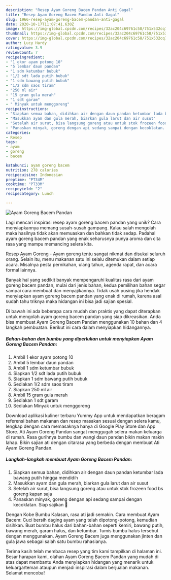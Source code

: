 ```yaml
---
description: "Resep Ayam Goreng Bacem Pandan Anti Gagal"
title: "Resep Ayam Goreng Bacem Pandan Anti Gagal"
slug: 1966-resep-ayam-goreng-bacem-pandan-anti-gagal
date: 2020-10-17T11:07:41.630Z
image: https://img-global.cpcdn.com/recipes/32ac204c69761c58/751x532cq70/ayam-goreng-bacem-pandan-foto-resep-utama.jpg
thumbnail: https://img-global.cpcdn.com/recipes/32ac204c69761c58/751x532cq70/ayam-goreng-bacem-pandan-foto-resep-utama.jpg
cover: https://img-global.cpcdn.com/recipes/32ac204c69761c58/751x532cq70/ayam-goreng-bacem-pandan-foto-resep-utama.jpg
author: Lucy Hardy
ratingvalue: 3.9
reviewcount: 7
recipeingredient:
- "1 ekor ayam potong 10"
- "5 lembar daun pandan"
- "1 sdm ketumbar bubuk"
- "1/2 sdt lada putih bubuk"
- "1 sdm bawang putih bubuk"
- "1/2 sdm saos tiram"
- "250 ml air"
- "15 gram gula merah"
- "1 sdt garam"
- " Minyak untuk menggoreng"
recipeinstructions:
- "Siapkan semua bahan, didihkan air dengan daun pandan ketumbar lada bawang putih hingga mendidih"
- "Masukkan ayam dan gula merah, biarkan gula larut dan air susut"
- "Setelah air surut, bisa langsung goreng atau untuk stok frozeen food bs goreng kapan saja"
- "Panaskan minyak, goreng dengan api sedang sampai dengan kecoklatan. Siap sajikan 🙏"
categories:
- Resep
tags:
- ayam
- goreng
- bacem

katakunci: ayam goreng bacem 
nutrition: 278 calories
recipecuisine: Indonesian
preptime: "PT34M"
cooktime: "PT33M"
recipeyield: "2"
recipecategory: Lunch

---
```



![Ayam Goreng Bacem Pandan](https://img-global.cpcdn.com/recipes/32ac204c69761c58/751x532cq70/ayam-goreng-bacem-pandan-foto-resep-utama.jpg)

Lagi mencari inspirasi resep ayam goreng bacem pandan yang unik? Cara menyiapkannya memang susah-susah gampang. Kalau salah mengolah maka hasilnya tidak akan memuaskan dan bahkan tidak sedap. Padahal ayam goreng bacem pandan yang enak seharusnya punya aroma dan cita rasa yang mampu memancing selera kita.

Resep Ayam Goreng - Ayam goreng tentu sangat nikmat dan disukai seluruh orang. Selain itu, menu makanan satu ini selalu ditemukan dalam setiap acara. Misalnya pesta pernikahan, ulang tahun, agenda rapat, dan acara formal lainnya.

Banyak hal yang sedikit banyak mempengaruhi kualitas rasa dari ayam goreng bacem pandan, mulai dari jenis bahan, kedua pemilihan bahan segar sampai cara membuat dan menyajikannya. Tidak usah pusing jika hendak menyiapkan ayam goreng bacem pandan yang enak di rumah, karena asal sudah tahu triknya maka hidangan ini bisa jadi sajian spesial.


Di bawah ini ada beberapa cara mudah dan praktis yang dapat diterapkan untuk mengolah ayam goreng bacem pandan yang siap dikreasikan. Anda bisa membuat Ayam Goreng Bacem Pandan menggunakan 10 bahan dan 4 langkah pembuatan. Berikut ini cara dalam menyiapkan hidangannya.

<!--inarticleads1-->

##### Bahan-bahan dan bumbu yang diperlukan untuk menyiapkan Ayam Goreng Bacem Pandan:

1. Ambil 1 ekor ayam potong 10
1. Ambil 5 lembar daun pandan
1. Ambil 1 sdm ketumbar bubuk
1. Siapkan 1/2 sdt lada putih bubuk
1. Siapkan 1 sdm bawang putih bubuk
1. Sediakan 1/2 sdm saos tiram
1. Siapkan 250 ml air
1. Ambil 15 gram gula merah
1. Sediakan 1 sdt garam
1. Sediakan  Minyak untuk menggoreng


Download aplikasi kuliner terbaru Yummy App untuk mendapatkan beragam referensi bahan makanan dan resep masakan sesuai dengan selera kamu, lengkap dengan cara memasaknya hanya di Google Play Store dan App Store. Ati Ayam Goreng Pandan sangat menggugah selera makan keluarga di rumah. Rasa gurihnya bumbu dan wangi daun pandan bikin makan makin lahap. Bikin sajian ati dengan citarasa yang berbeda dengan membuat Ati Ayam Goreng Pandan. 

<!--inarticleads2-->

##### Langkah-langkah membuat Ayam Goreng Bacem Pandan:

1. Siapkan semua bahan, didihkan air dengan daun pandan ketumbar lada bawang putih hingga mendidih
1. Masukkan ayam dan gula merah, biarkan gula larut dan air susut
1. Setelah air surut, bisa langsung goreng atau untuk stok frozeen food bs goreng kapan saja
1. Panaskan minyak, goreng dengan api sedang sampai dengan kecoklatan. Siap sajikan 🙏


Dengan Kobe Bumbu Kalasan, rasa ati jadi semakin. Cara membuat Ayam Bacem: Cuci bersih daging ayam yang telah dipotong-potong, kemudian sisihkan. Buat bumbu halus dari bahan-bahan seperti kemiri, bawang putih, bawang merah, garam halus, dan ketumbar. Tumis bumbu halus tersebut dengan menggunakan. Ayam Goreng Bacem juga menggunakan jinten dan gula jawa sebagai salah satu bumbu rahasianya. 

Terima kasih telah membaca resep yang tim kami tampilkan di halaman ini. Besar harapan kami, olahan Ayam Goreng Bacem Pandan yang mudah di atas dapat membantu Anda menyiapkan hidangan yang menarik untuk keluarga/teman ataupun menjadi inspirasi dalam berjualan makanan. Selamat mencoba!
